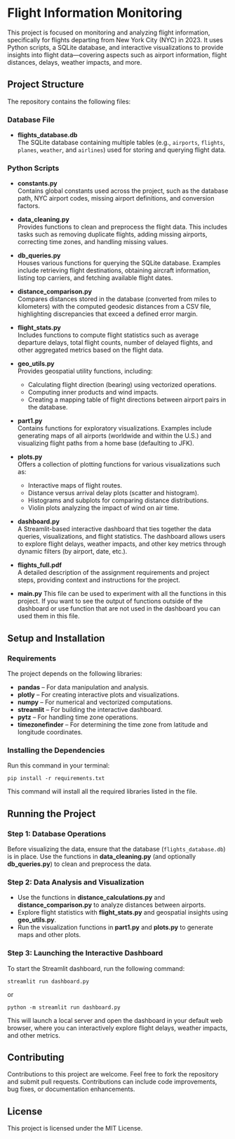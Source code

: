 # Flight Information Monitoring

This project is focused on monitoring and analyzing flight information, specifically for flights departing from New York City (NYC) in 2023. It uses Python scripts, a SQLite database, and interactive visualizations to provide insights into flight data—covering aspects such as airport information, flight distances, delays, weather impacts, and more.

## Project Structure

The repository contains the following files:

### Database File

- **flights_database.db**  
  The SQLite database containing multiple tables (e.g., `airports`, `flights`, `planes`, `weather`, and `airlines`) used for storing and querying flight data.

### Python Scripts

- **constants.py**  
  Contains global constants used across the project, such as the database path, NYC airport codes, missing airport definitions, and conversion factors.

- **data_cleaning.py**  
  Provides functions to clean and preprocess the flight data. This includes tasks such as removing duplicate flights, adding missing airports, correcting time zones, and handling missing values.

- **db_queries.py**  
  Houses various functions for querying the SQLite database. Examples include retrieving flight destinations, obtaining aircraft information, listing top carriers, and fetching available flight dates.

- **distance_comparison.py**  
  Compares distances stored in the database (converted from miles to kilometers) with the computed geodesic distances from a CSV file, highlighting discrepancies that exceed a defined error margin.

- **flight_stats.py**  
  Includes functions to compute flight statistics such as average departure delays, total flight counts, number of delayed flights, and other aggregated metrics based on the flight data.

- **geo_utils.py**  
  Provides geospatial utility functions, including:  
  - Calculating flight direction (bearing) using vectorized operations.  
  - Computing inner products and wind impacts.  
  - Creating a mapping table of flight directions between airport pairs in the database.

- **part1.py**  
  Contains functions for exploratory visualizations. Examples include generating maps of all airports (worldwide and within the U.S.) and visualizing flight paths from a home base (defaulting to JFK).

- **plots.py**  
  Offers a collection of plotting functions for various visualizations such as:  
  - Interactive maps of flight routes.  
  - Distance versus arrival delay plots (scatter and histogram).  
  - Histograms and subplots for comparing distance distributions.  
  - Violin plots analyzing the impact of wind on air time.

- **dashboard.py**  
  A Streamlit-based interactive dashboard that ties together the data queries, visualizations, and flight statistics. The dashboard allows users to explore flight delays, weather impacts, and other key metrics through dynamic filters (by airport, date, etc.).

- **flights_full.pdf**  
  A detailed description of the assignment requirements and project steps, providing context and instructions for the project.

- **main.py**
  This file can be used to experiment with all the functions in this project. If you want to see the output of functions outside of the dashboard or use function that are not used in the dashboard you    can used them in this file.
## Setup and Installation

### Requirements

The project depends on the following libraries:

- **pandas** – For data manipulation and analysis.
- **plotly** – For creating interactive plots and visualizations.
- **numpy** – For numerical and vectorized computations.
- **streamlit** – For building the interactive dashboard.
- **pytz** – For handling time zone operations.
- **timezonefinder** – For determining the time zone from latitude and longitude coordinates.

### Installing the Dependencies

Run this command in your terminal:

```
pip install -r requirements.txt
```

This command will install all the required libraries listed in the file.

## Running the Project

### Step 1: Database Operations

Before visualizing the data, ensure that the database (`flights_database.db`) is in place. Use the functions in **data_cleaning.py** (and optionally **db_queries.py**) to clean and preprocess the data.

### Step 2: Data Analysis and Visualization

- Use the functions in **distance_calculations.py** and **distance_comparison.py** to analyze distances between airports.
- Explore flight statistics with **flight_stats.py** and geospatial insights using **geo_utils.py**.
- Run the visualization functions in **part1.py** and **plots.py** to generate maps and other plots.

### Step 3: Launching the Interactive Dashboard

To start the Streamlit dashboard, run the following command:

```
streamlit run dashboard.py
```
or 

```
python -m streamlit run dashboard.py
```

This will launch a local server and open the dashboard in your default web browser, where you can interactively explore flight delays, weather impacts, and other metrics.

## Contributing

Contributions to this project are welcome. Feel free to fork the repository and submit pull requests. Contributions can include code improvements, bug fixes, or documentation enhancements.

## License

This project is licensed under the MIT License.


